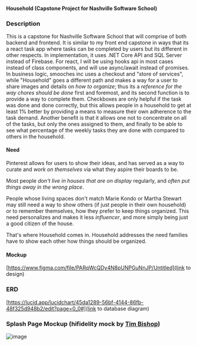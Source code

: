 #### Household (Capstone Project for Nashville Software School)

### Description

This is a capstone for Nashville Software School that will comprise of both backend and frontend. It is similar to my front end capstone in ways that its a react task app where tasks can be completed by users but its different in other respects. In implementation, it uses .NET Core API and SQL Server instead of Firebase. For react, I will be using hooks api in most cases instead of class components, and will use async/await instead of promises. In business logic, smooches inc uses a checkout and "store of services", while "Household" goes a different path and makes a way for a user to share images and details on *how to organize*; thus its a *reference for the way chores should be done* first and foremost, and its second function is to provide a way to complete them. Checkboxes are only helpful if the task was done and done correctly, but this allows people in a household to get at least 1% better by providing a means to measure their own adherence to the task demand. Another benefit is that it allows one not to concentrate on all of the tasks, but only the ones assigned to them, and finally to be able to see what percentage of the weekly tasks they are done with compared to others in the household. 

#### Need

Pinterest allows for users to show their ideas, and has served as a way to curate and *work on themselves* via what they aspire their boards to be.

Most people *don't live in houses that are on display* regularly, and *often put things away in the wrong place*.

People whose living spaces don't match Marie Kondo or Martha Stewart may still need a way to show others (if just people in their own household) or to remember themselves, how they prefer to keep things organized. This need personalizes and makes it less *influencer*, and more simply being just a good citizen of the house. 

That's where Household comes in. Household addresses the need families have to show each other how things should be organized.

#### Mockup

[https://www.figma.com/file/PARqWcQDy4N8pUNPGuNnJP/Untitled](link to design)

### ERD

[https://lucid.app/lucidchart/45da1289-56bf-4144-86fb-48f325d948b2/edit?page=0_0#](link to database diagram)

### Splash Page Mockup (hifidelity mock by [Tim Bishop](http://www.linkedin.com/in/timbishopdesign))

![image](https://user-images.githubusercontent.com/5234281/120415197-c23bc980-c320-11eb-8289-53f78f502bc7.png)
